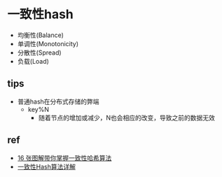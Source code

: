 
# 一致性hash
+ 均衡性(Balance)
+ 单调性(Monotonicity)
+ 分散性(Spread)
+ 负载(Load)


## tips
+ 普通hash在分布式存储的弊端
    +  key%N
        + 随着节点的增加或减少，N也会相应的改变，导致之前的数据无效

## ref
+ [16 张图解带你掌握一致性哈希算法](https://developer.huawei.com/consumer/cn/forum/topic/0203810951415790238)
+ [一致性Hash算法详解](https://zhuanlan.zhihu.com/p/98030096)